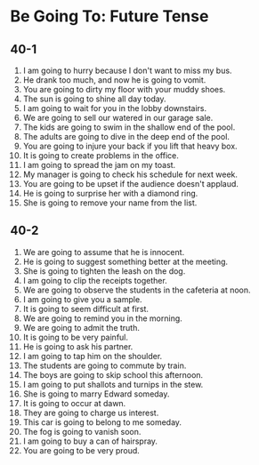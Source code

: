 # Be Going To: Future Tense

## 40-1

1. I am going to hurry because I don't want to miss my bus.
1. He drank too much, and now he is going to vomit.
1. You are going to dirty my floor with your muddy shoes.
1. The sun is going to shine all day today.
1. I am going to wait for you in the lobby downstairs.
1. We are going to sell our watered in our garage sale.
1. The kids are going to swim in the shallow end of the pool.
1. The adults are going to dive in the deep end of the pool.
1. You are going to injure your back if you lift that heavy box.
1. It is going to create problems in the office.
1. I am going to spread the jam on my toast.
1. My manager is going to check his schedule for next week.
1. You are going to be upset if the audience doesn't applaud.
1. He is going to surprise her with a diamond ring.
1. She is going to remove your name from the list.

## 40-2

1. We are going to assume that he is innocent.
1. He is going to suggest something better at the meeting.
1. She is going to tighten the leash on the dog.
1. I am going to clip the receipts together.
1. We are going to observe the students in the cafeteria at noon.
1. I am going to give you a sample.
1. It is going to seem difficult at first.
1. We are going to remind you in the morning.
1. We are going to admit the truth.
1. It is going to be very painful.
1. He is going to ask his partner.
1. I am going to tap him on the shoulder.
1. The students are going to commute by train.
1. The boys are going to skip school this afternoon.
1. I am going to put shallots and turnips in the stew.
1. She is going to marry Edward someday.
1. It is going to occur at dawn.
1. They are going to charge us interest.
1. This car is going to belong to me someday.
1. The fog is going to vanish soon.
1. I am going to buy a can of hairspray.
1. You are going to be very proud.
